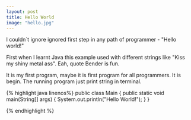 ```yaml
---
layout: post
title: Hello World
image: "hello.jpg"
---
```


I couldn`t ignore ignored first step in any path of programmer - "Hello world!"

First when I learnt Java this example used with different strings like "Kiss my shiny metal ass". Eah, quote Bender is fun.
<!--more-->
 
 It is my first program, maybe it is first program for all programmers. It is begin. The running program just print string in terminal.
 
{% highlight java linenos%}
    public class Main {
        public static void main(String[] args) {
            System.out.println("Hello World!");
        }
    }

{% endhighlight %}